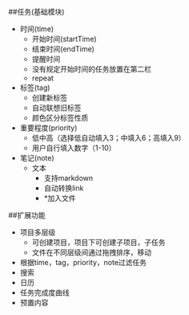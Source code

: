 ﻿

##任务(基础模块)
* 时间(time)
    * 开始时间(startTime)
    * 结束时间(endTime)
    * 提醒时间
    * 没有规定开始时间的任务放置在第二栏
    * repeat
* 标签(tag)
    * 创建新标签
    * 自动联想旧标签
    * 颜色区分标签性质
* 重要程度(priority)
    * 低中高（选择低自动填入3；中填入6；高填入9） 
    * 用户自行填入数字（1-10）
* 笔记(note)
    * 文本
        *  支持markdown
        *  自动转换link
        *  *加入文件


##扩展功能
* 项目多层级 
    * 可创建项目，项目下可创建子项目，子任务 
    * 文件在不同层级间通过拖拽排序，移动
* 根据time，tag，priority，note过滤任务
* 搜索
* 日历
* 任务完成度曲线
* 预置内容
